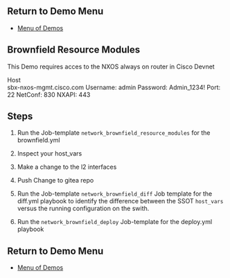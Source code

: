 
## Return to Demo Menu
 - [Menu of Demos](../README.md)

## Brownfield Resource Modules
This Demo requires acces to the NXOS always on router in Cisco Devnet

Host	              	
sbx-nxos-mgmt.cisco.com	
Username: admin
Password: Admin_1234!
Port: 22
NetConf: 830
NXAPI: 443

## Steps

1. Run the Job-template `network_brownfield_resource_modules` for the brownfield.yml

2. Inspect your host_vars

3. Make a change to the l2 interfaces 

4. Push Change to gitea repo

5. Run the Job-template `network_brownfield_diff` Job template for the diff.yml playbook to identify the difference between the SSOT `host_vars` versus the running configuration on the swith. 

6. Run the `network_brownfield_deploy` Job-template for the deploy.yml playbook 


## Return to Demo Menu
 - [Menu of Demos](../README.md)


 
 